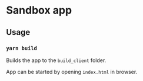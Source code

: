 # Sandbox app

## Usage

### `yarn build`

Builds the app to the `build_client` folder.

App can be started by opening `index.html` in browser.
